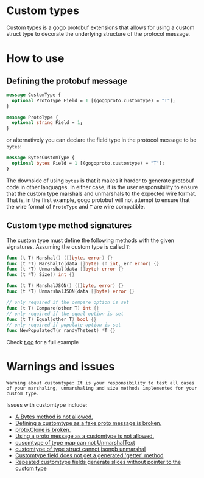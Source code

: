 # Custom types

Custom types is a gogo protobuf extensions that allows for using a custom
struct type to decorate the underlying structure of the protocol message.

# How to use

## Defining the protobuf message

```proto
message CustomType {
  optional ProtoType Field = 1 [(gogoproto.customtype) = "T"];
}

message ProtoType {
  optional string Field = 1;
}
```

or alternatively you can declare the field type in the protocol message to be
`bytes`:

```proto
message BytesCustomType {
  optional bytes Field = 1 [(gogoproto.customtype) = "T"];
}
```

The downside of using `bytes` is that it makes it harder to generate protobuf
code in other languages. In either case, it is the user responsibility to
ensure that the custom type marshals and unmarshals to the expected wire
format. That is, in the first example, gogo protobuf will not attempt to ensure
that the wire format of `ProtoType` and `T` are wire compatible.

## Custom type method signatures

The custom type must define the following methods with the given
signatures. Assuming the custom type is called `T`:

```go
func (t T) Marshal() ([]byte, error) {}
func (t *T) MarshalTo(data []byte) (n int, err error) {}
func (t *T) Unmarshal(data []byte) error {}
func (t *T) Size() int {}

func (t T) MarshalJSON() ([]byte, error) {}
func (t *T) UnmarshalJSON(data []byte) error {}

// only required if the compare option is set
func (t T) Compare(other T) int {}
// only required if the equal option is set
func (t T) Equal(other T) bool {}
// only required if populate option is set
func NewPopulatedT(r randyThetest) *T {}
```

Check [t.go](test/t.go) for a full example

# Warnings and issues

`Warning about customtype: It is your responsibility to test all cases of your marshaling, unmarshaling and size methods implemented for your custom type.`

Issues with customtype include:
  * <a href="https://github.com/anyproto/protobuf/issues/199">A Bytes method is not allowed.<a/>
  * <a href="https://github.com/anyproto/protobuf/issues/132">Defining a customtype as a fake proto message is broken.</a>
  * <a href="https://github.com/anyproto/protobuf/issues/147">proto.Clone is broken.</a>
  * <a href="https://github.com/anyproto/protobuf/issues/125">Using a proto message as a customtype is not allowed.</a>
  * <a href="https://github.com/anyproto/protobuf/issues/200">cusomtype of type map can not UnmarshalText</a>
  * <a href="https://github.com/anyproto/protobuf/issues/201">customtype of type struct cannot jsonpb unmarshal</a>
  * <a href="https://github.com/anyproto/protobuf/issues/477">Customtype field does not get a generated 'getter' method</a>
  * <a href="https://github.com/anyproto/protobuf/issues/478">Repeated customtype fields generate slices without pointer to the custom type </a>
